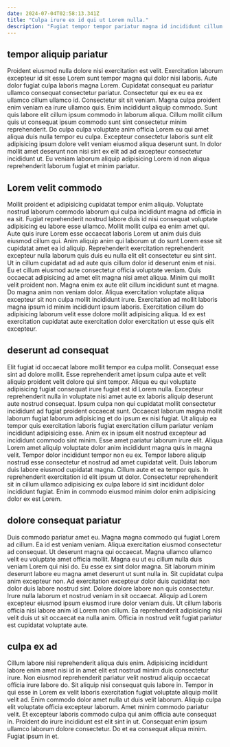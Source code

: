 ```yaml
---
date: 2024-07-04T02:58:13.341Z
title: "Culpa irure ex id qui ut Lorem nulla."
description: "Fugiat tempor tempor pariatur magna id incididunt cillum laborum minim eu pariatur. Cillum eiusmod fugiat dolore ipsum laborum pariatur in."
---
```



## tempor aliquip pariatur

Proident eiusmod nulla dolore nisi exercitation est velit. Exercitation laborum excepteur id sit esse Lorem sunt tempor magna qui dolor nisi laboris. Aute dolor fugiat culpa laboris magna Lorem. Cupidatat consequat eu pariatur ullamco consequat consectetur pariatur. Consectetur qui ex eu ea ex ullamco cillum ullamco id.
Consectetur sit sit veniam. Magna culpa proident enim veniam ea irure ullamco quis. Enim incididunt aliquip commodo. Sunt quis labore elit cillum ipsum commodo in laborum aliqua. Cillum mollit cillum quis ut consequat ipsum commodo sunt sint consectetur minim reprehenderit.
Do culpa culpa voluptate anim officia Lorem eu qui amet aliqua duis nulla tempor eu culpa. Excepteur consectetur laboris sunt elit adipisicing ipsum dolore velit veniam eiusmod aliqua deserunt sunt. In dolor mollit amet deserunt non nisi sint ex elit ad ad excepteur consectetur incididunt ut. Eu veniam laborum aliquip adipisicing Lorem id non aliqua reprehenderit laborum fugiat et minim pariatur.

## Lorem velit commodo

Mollit proident et adipisicing cupidatat tempor enim aliquip. Voluptate nostrud laborum commodo laborum qui culpa incididunt magna ad officia in ea sit. Fugiat reprehenderit nostrud labore duis id nisi consequat voluptate adipisicing eu labore esse ullamco. Mollit mollit culpa ea enim amet qui.
Aute quis irure Lorem esse occaecat laboris Lorem ut anim duis duis eiusmod cillum qui. Anim aliquip anim qui laborum ut do sunt Lorem esse sit cupidatat amet ea id aliquip. Reprehenderit exercitation reprehenderit excepteur nulla laborum quis duis eu nulla elit elit consectetur eu sint sint. Ut in cillum cupidatat ad ad aute quis cillum dolor id deserunt enim et nisi. Eu et cillum eiusmod aute consectetur officia voluptate veniam. Quis occaecat adipisicing ad amet elit magna nisi amet aliqua. Minim qui mollit velit proident non.
Magna enim ex aute elit cillum incididunt sunt et magna. Do magna anim non veniam dolor. Aliqua exercitation voluptate aliqua excepteur sit non culpa mollit incididunt irure. Exercitation ad mollit laboris magna ipsum id minim incididunt ipsum laboris. Exercitation cillum do adipisicing laborum velit esse dolore mollit adipisicing aliqua. Id ex est exercitation cupidatat aute exercitation dolor exercitation ut esse quis elit excepteur.

## deserunt ad consequat

Elit fugiat id occaecat labore mollit tempor ea culpa mollit. Consequat esse sint ad dolore mollit. Esse reprehenderit amet ipsum culpa aute et velit aliquip proident velit dolore qui sint tempor. Aliqua eu qui voluptate adipisicing fugiat consequat irure fugiat est id Lorem nulla. Excepteur reprehenderit nulla in voluptate nisi amet aute ex laboris aliquip deserunt aute nostrud consequat. Ipsum culpa non qui cupidatat mollit consectetur incididunt ad fugiat proident occaecat sunt.
Occaecat laborum magna mollit laborum fugiat laborum adipisicing et do ipsum ex nisi fugiat. Ut aliquip ea tempor quis exercitation laboris fugiat exercitation cillum pariatur veniam incididunt adipisicing esse. Anim ex in ipsum elit nostrud excepteur ad incididunt commodo sint minim. Esse amet pariatur laborum irure elit. Aliqua Lorem amet aliquip voluptate dolor anim incididunt magna quis in magna velit. Tempor dolor incididunt tempor non eu ex. Tempor labore aliquip nostrud esse consectetur et nostrud ad amet cupidatat velit.
Duis laborum duis labore eiusmod cupidatat magna. Cillum aute et ea tempor quis. In reprehenderit exercitation id elit ipsum ut dolor. Consectetur reprehenderit sit in cillum ullamco adipisicing ex culpa labore id sint incididunt dolor incididunt fugiat. Enim in commodo eiusmod minim dolor enim adipisicing dolor ex est Lorem.

## dolore consequat pariatur

Duis commodo pariatur amet eu. Magna magna commodo qui fugiat Lorem ad cillum. Ea id est veniam veniam. Aliqua exercitation eiusmod consectetur ad consequat. Ut deserunt magna qui occaecat. Magna ullamco ullamco velit eu voluptate amet officia mollit.
Magna eu ut eu cillum nulla duis veniam Lorem qui nisi do. Eu esse ex sint dolor magna. Sit laborum minim deserunt labore eu magna amet deserunt ut sunt nulla in. Sit cupidatat culpa anim excepteur non. Ad exercitation excepteur dolor duis cupidatat non dolor duis labore nostrud sint.
Dolore dolore labore non quis consectetur. Irure nulla laborum et nostrud veniam in sit occaecat. Aliquip ad Lorem excepteur eiusmod ipsum eiusmod irure dolor veniam duis. Ut cillum laboris officia nisi labore anim id Lorem non cillum. Ea reprehenderit adipisicing nisi velit duis ut sit occaecat ea nulla anim. Officia in nostrud velit fugiat pariatur est cupidatat voluptate aute.

## culpa ex ad

Cillum labore nisi reprehenderit aliqua duis enim. Adipisicing incididunt labore enim amet nisi id in amet elit est nostrud minim duis consectetur irure. Non eiusmod reprehenderit pariatur velit nostrud aliquip occaecat officia irure labore do. Sit aliquip nisi consequat quis labore in. Tempor in qui esse in Lorem ex velit laboris exercitation fugiat voluptate aliquip mollit velit ad.
Enim commodo dolor amet nulla ut duis velit laborum. Aliquip culpa elit voluptate officia excepteur laborum. Amet minim commodo pariatur velit. Et excepteur laboris commodo culpa qui anim officia aute consequat in.
Proident do irure incididunt est elit sint in ut. Consequat enim ipsum ullamco laborum dolore consectetur. Do et ea consequat aliqua minim. Fugiat ipsum in et.

